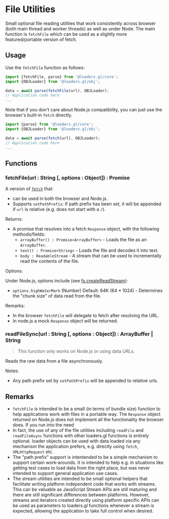 # File Utilities

Small optional file reading utilities that work consistently across browser (both main thread and worker threads) as well as under Node. The main function is `fetchFile` which can be used as a slightly more featured/portable version of fetch.

## Usage

Use the `fetchFile` function as follows:

```js
import {fetchFile, parse} from '@loaders.gl/core';
import {OBJLoader} from '@loaders.gl/obj';

data = await parse(fetchFile(url), OBJLoader);
// Application code here
...
```

Note that if you don't care about Node.js compatibility, you can just use the browser's built-in `fetch` directly.

```js
import {parse} from '@loaders.gl/core';
import {OBJLoader} from '@loaders.gl/obj';

data = await parse(fetch(url), OBJLoader);
// Application code here
...
```

## Functions

### fetchFile(url : String [, options : Object]) : Promise<Response>

A version of [`fetch`](https://developer.mozilla.org/en-US/docs/Web/API/Response) that:

- can be used in both the browser and Node.js.
- Supports `setPathPrefix`: If path prefix has been set, it will be appended if `url` is relative (e.g. does not start with a `/`).

Returns:

- A promise that resolves into a fetch `Response` object, with the following methods/fields:
  - `arrayBuffer() : Promise<ArrayBuffer>` - Loads the file as an `ArrayBuffer`.
  - `text() : Promise<String>` - Loads the file and decodes it into text.
  - `body : ReadableStream` - A stream that can be used to incrementally read the contents of the file.

Options:

Under Node.js, options include (see [fs.createReadStream](https://nodejs.org/api/fs.html#fs_fs_createreadstream_path_options)):

- `options.highWaterMark` (Number) Default: 64K (64 \* 1024) - Determines the "chunk size" of data read from the file.

Remarks:

- In the browser `fetchFile` will delegate to fetch after resolving the URL.
- In node.js a mock `Response` object will be returned.

### readFileSync(url : String [, options : Object]) : ArrayBuffer | String

> This function only works on Node.js or using data URLs.

Reads the raw data from a file asynchronously.

Notes:

- Any path prefix set by `setPathPrefix` will be appended to relative urls.

## Remarks

- `fetchFile` is intended to be a small (in terms of bundle size) function to help applications work with files in a portable way. The `Response` object returned on Node.js does not implement all the functionality the browser does. If you run into the need
- In fact, the use of any of the file utilities including `readFile` and `readFileAsync` functions with other loaders.gl functions is entirely optional. loader objects can be used with data loaded via any mechanism the application prefers, e.g. directly using `fetch`, `XMLHttpRequest` etc.
- The "path prefix" support is intentended to be a simple mechanism to support certain work-arounds. It is intended to help e.g. in situations like getting test cases to load data from the right place, but was never intended to support general application use cases.
- The stream utilities are intended to be small optional helpers that facilitate writing platform independent code that works with streams. This can be valuable as JavaScript Stream APIs are still maturing and there are still significant differences between platforms. However, streams and iterators created directly using platform specific APIs can be used as parameters to loaders.gl functions whenever a stream is expected, allowing the application to take full control when desired.
